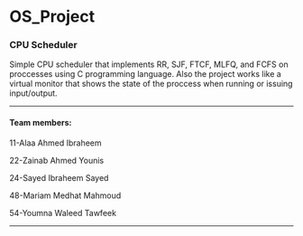 # OS_Project
<h3>CPU Scheduler</h3>
Simple CPU scheduler that implements RR, SJF, FTCF, MLFQ, and FCFS on proccesses using C programming language. Also the project works like a virtual monitor that shows the state of the proccess when running or issuing input/output. 

___________________________________________________________________________________________________________________________________________________________

<h4>Team members:</h4>

11-Alaa Ahmed Ibraheem

22-Zainab Ahmed Younis

24-Sayed Ibraheem Sayed

48-Mariam Medhat Mahmoud

54-Youmna Waleed Tawfeek
___________________________________________________________________________________________________________________________________________________________
